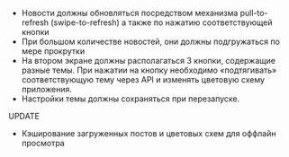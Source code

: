 + Новости должны обновляться посредством механизма pull-to-refresh (swipe-to-refresh) а также по нажатию соответствующей кнопки
+ При большом количестве новостей, они должны подгружаться по мере прокрутки
+ На втором экране должны располагаться 3 кнопки, содержащие разные темы. При нажатии на кнопку необходимо «подтягивать» соответствующую тему через API и изменять цветовую схему приложения.
+ Настройки темы должны сохраняться при перезапуске.

UPDATE
+ Кэширование загруженных постов и цветовых схем для оффлайн просмотра 

